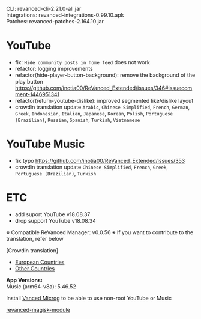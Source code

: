 CLI: revanced-cli-2.21.0-all.jar  
Integrations: revanced-integrations-0.99.10.apk  
Patches: revanced-patches-2.164.10.jar  

YouTube
==
- fix: `Hide community posts in home feed` does not work
- refactor: logging improvements
- refactor(hide-player-button-background): remove the background of the play button https://github.com/inotia00/ReVanced_Extended/issues/346#issuecomment-1446951341
- refactor(return-youtube-dislike): improved segmented like/dislike layout
- crowdin translation update
`Arabic`, `Chinese Simplified`, `French`, `German`, `Greek`, `Indonesian`, `Italian`, `Japanese`, `Korean`, `Polish`, `Portuguese (Brazilian)`, `Russian`, `Spanish`, `Turkish`, `Vietnamese`


YouTube Music
==
- fix typo https://github.com/inotia00/ReVanced_Extended/issues/353
- crowdin translation update
`Chinese Simplified`, `French`, `Greek`, `Portuguese (Brazilian)`, `Turkish`


ETC
==
- add suport YouTube v18.08.37
- drop support YouTube v18.08.34

※ Compatible ReVanced Manager: v0.0.56
※ If you want to contribute to the translation, refer below

[Crowdin translation]
- [European Countries](https://crowdin.com/project/revancedextendedeu)
- [Other Countries](https://crowdin.com/project/revancedextended)
  
**App Versions:**  
Music (arm64-v8a): 5.46.52  

Install [Vanced Microg](https://github.com/TeamVanced/VancedMicroG/releases) to be able to use non-root YouTube or Music  

[revanced-magisk-module](https://github.com/j-hc/revanced-magisk-module)  
